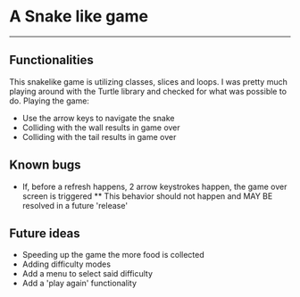 # A Snake like game

---

## Functionalities

This snakelike game is utilizing classes, slices and loops. I was pretty much playing around with the Turtle library
and checked for what was possible to do.
Playing the game:

* Use the arrow keys to navigate the snake
* Colliding with the wall results in game over
* Colliding with the tail results in game over

## Known bugs

* If, before a refresh happens, 2 arrow keystrokes happen, the game over screen is triggered
** This behavior should not happen and MAY BE resolved in a future 'release'

## Future ideas

* Speeding up the game the more food is collected
* Adding difficulty modes
* Add a menu to select said difficulty
* Add a 'play again' functionality
